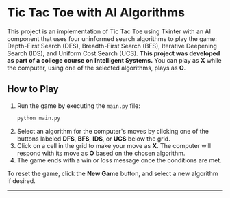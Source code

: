 # Tic Tac Toe with AI Algorithms

This project is an implementation of Tic Tac Toe using Tkinter with an AI component that uses four uninformed search algorithms to play the game: Depth-First Search (DFS), Breadth-First Search (BFS), Iterative Deepening Search (IDS), and Uniform Cost Search (UCS). 
**This project was developed as part of a college course on Intelligent Systems.** You can play as **X** while the computer, using one of the selected algorithms, plays as **O**.

## How to Play

1. Run the game by executing the `main.py` file:
   ```bash
   python main.py
   ```
2. Select an algorithm for the computer's moves by clicking one of the buttons labeled **DFS**, **BFS**, **IDS**, or **UCS** below the grid.
3. Click on a cell in the grid to make your move as **X**. The computer will respond with its move as **O** based on the chosen algorithm.
4. The game ends with a win or loss message once the conditions are met.

To reset the game, click the **New Game** button, and select a new algorithm if desired.

---